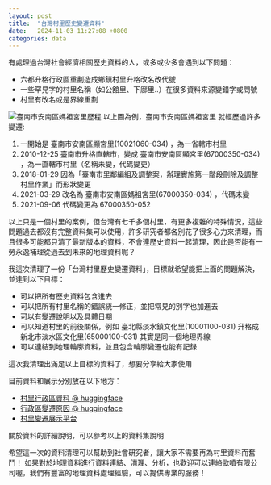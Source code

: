 ```yaml
---
layout: post
title:  "台灣村里歷史變遷資料"
date:   2024-11-03 11:27:08 +0800
categories: data
---
```

有處理過台灣社會經濟相關歷史資料的人，或多或少多會遇到以下問題：
- 六都升格行政區重劃造成鄉鎮村里升格改名改代號
- 一些罕見字的村里名稱（如公舘里、下廍里..）在很多資料來源變錯字或問號
- 村里有改名或是界線重劃

![臺南市安南區媽祖宮里歷程](/assets/images/2024-11-05-village.png)
以上圖為例，臺南市安南區媽祖宮里 就經歷過許多變遷: 
1. 一開始是 臺南市安南區顯宮里(10021060-034) ，為一省轄市村里
2. 2010-12-25 臺南市升格直轄市，變成 臺南市安南區顯宮里(67000350-034) ，為一直轄市村里（名稱未變，代碼變更）
3. 2018-01-29 因為「臺南市里鄰編組及調整案，辦理實施第一階段刪除及調整村里作業」而形狀變更
4. 2021-03-29 改名為 臺南市安南區媽祖宮里(67000350-034) ，代碼未變
5. 2021-09-06 代碼變更為 67000350-052

以上只是一個村里的案例，但台灣有七千多個村里，有更多複雜的特殊情況，這些問題過去都沒有完整資料集可以使用，許多研究者都各別花了很多心力來清理，而且很多可能都只清了最新版本的資料，不會連歷史資料一起清理，因此是否能有一勞永逸補理從過去到未來的地理資料呢？

我這次清理了一份「台灣村里歷史變遷資料」，目標就希望能把上面的問題解決，並達到以下目標：
- 可以把所有歷史資料包含進去
- 可以把所有村里名稱的錯誤統一修正，並把常見的別字也加進去
- 可以有變遷說明以及具體日期
- 可以知道村里的前後關係，例如 臺北縣淡水鎮文化里(10001100-031) 升格成 新北市淡水區文化里(65000100-031) 其實是同一個地理界線
- 可以連結到地理輪廓資料，並且包含輪廓變遷也能有記錄

這次我清理出滿足以上目標的資料了，想要分享給大家使用

目前資料和展示分別放在以下地方：
- [村里行政區資料 @ huggingface](https://huggingface.co/datasets/openfun/tw-geo-village-data)
- [行政區變遷原因 @ huggingface](https://huggingface.co/datasets/openfun/tw-geo-village-log)
- [村里變遷展示平台](https://ronnywang.github.io/segis-village/)

關於資料的詳細說明，可以參考以上的資料集說明

希望這一次的資料清理可以幫助到社會研究者，讓大家不需要再為村里資料而奮鬥！
如果對於地理資料進行資料連結、清理、分析，也歡迎可以連絡歐噴有限公司喔，我們有豐富的地理資料處理經驗，可以提供專業的服務！
